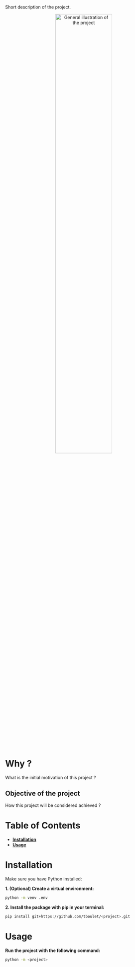 # **<project>**

Short description of the project.

<p align="center">
  <img src="assets/myproject.png" alt="General illustration of the project" width="60%"/>
</p>

# Why <project> ?

What is the initial motivation of this project ?

## Objective of the project

How this project will be considered achieved ?

# Table of Contents

-   [**Installation**](#installation)
-   [**Usage**](#usage)

# Installation

Make sure you have Python installed:

**1. (Optional) Create a virtual environment:**

```bash
python -m venv .env
```

**2. Install the package with pip in your terminal:**

```bash
pip install git+https://github.com/tboulet/<project>.git
```

# Usage

**Run the project with the following command:**

```bash
python -m <project>
```